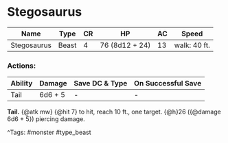 # Stegosaurus

| Name | Type | CR | HP | AC | Speed |
|------|------|----|----|----|-------|
| Stegosaurus | Beast | 4 | 76 (8d12 + 24) | 13 | walk: 40 ft. |

### Actions:

| Ability | Damage | Save DC & Type | On Successful Save |
|---------|--------|----------------|--------------------|
| Tail | 6d6 + 5 | - | - |


**Tail.** {@atk mw} {@hit 7} to hit, reach 10 ft., one target. {@h}26 ({@damage 6d6 + 5}) piercing damage.

^Tags: #monster #type_beast